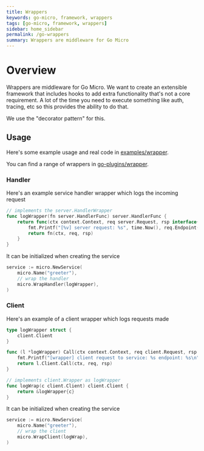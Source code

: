 ```yaml
---
title: Wrappers
keywords: go-micro, framework, wrappers
tags: [go-micro, framework, wrappers]
sidebar: home_sidebar
permalink: /go-wrappers
summary: Wrappers are middleware for Go Micro
---
```


# Overview

Wrappers are middleware for Go Micro. We want to create an extensible framework that includes hooks to add extra 
functionality that's not a core requirement. A lot of the time you need to execute something like auth, tracing, etc 
so this provides the ability to do that.

We use the "decorator pattern" for this.

## Usage

Here's some example usage and real code in [examples/wrapper](https://github.com/micro/examples/tree/master/wrapper).

You can find a range of wrappers in [go-plugins/wrapper](https://github.com/micro/go-plugins/tree/master/wrapper).

### Handler

Here's an example service handler wrapper which logs the incoming request

```go
// implements the server.HandlerWrapper
func logWrapper(fn server.HandlerFunc) server.HandlerFunc {
	return func(ctx context.Context, req server.Request, rsp interface{}) error {
		fmt.Printf("[%v] server request: %s", time.Now(), req.Endpoint())
		return fn(ctx, req, rsp)
	}
}
```

It can be initialized when creating the service

```go
service := micro.NewService(
	micro.Name("greeter"),
	// wrap the handler
	micro.WrapHandler(logWrapper),
)
```

### Client

Here's an example of a client wrapper which logs requests made

```go
type logWrapper struct {
	client.Client
}

func (l *logWrapper) Call(ctx context.Context, req client.Request, rsp interface{}, opts ...client.CallOption) error {
	fmt.Printf("[wrapper] client request to service: %s endpoint: %s\n", req.Service(), req.Endpoint())
	return l.Client.Call(ctx, req, rsp)
}

// implements client.Wrapper as logWrapper
func logWrap(c client.Client) client.Client {
	return &logWrapper{c}
}
```

It can be initialized when creating the service

```go
service := micro.NewService(
	micro.Name("greeter"),
	// wrap the client
	micro.WrapClient(logWrap),
)
```

